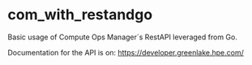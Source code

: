 # com_with_restandgo
Basic usage of Compute Ops Manager´s RestAPI leveraged from Go.


Documentation for the API is on: https://developer.greenlake.hpe.com/
